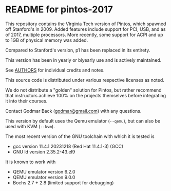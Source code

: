 
README for pintos-2017
======================

This repository contains the Virginia Tech version of Pintos, which
spawned off Stanford's in 2009.  Added features include support for PCI,
USB, and as of 2017, multiple processors. More recently, some support
for ACPI and up to 1GB of physical memory was added.

Compared to Stanford's version, p1 has been replaced in its entirety.

This version has been in yearly or biyearly use and is actively maintained.

See [AUTHORS](AUTHORS) for individual credits and notes.

This source code is distributed under various respective licenses
as noted.

We do not distribute a "golden" solution for Pintos, but rather
recommend that instructors achieve 100% on the projects themselves
before integrating it into their courses.

Contact Godmar Back (godmar@gmail.com) with any questions.

This version by default uses the Qemu emulator (`--qemu`), but can also 
be used with KVM (`--kvm`).

The most recent version of the GNU toolchain with which it is tested
is 
- gcc version 11.4.1 20231218 (Red Hat 11.4.1-3) (GCC) 
- GNU ld version 2.35.2-43.el9

It is known to work with 
- QEMU emulator version 6.2.0
- QEMU emulator version 9.0.0
- Bochs 2.7 + 2.8 (limited support for debugging)
